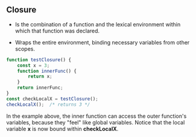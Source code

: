 ## Closure

- Is the combination of a function and the lexical environment within which that function was declared.

- Wraps the entire environment, binding necessary
variables from other scopes.

```js
function testClosure() {
    const x = 3;
    function innerFunc() {
        return x;
    }
    return innerFunc;
}
const checkLocalX = testClosure();
checkLocalX();  /* returns 3 */
```
In the example above, the inner function can access the outer function's variables, because they "feel" like global variables. Notice that the local variable **x** is now bound within **checkLocalX**.
